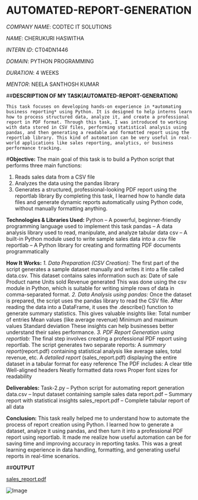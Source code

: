 # AUTOMATED-REPORT-GENERATION

*COMPANY NAME*: CODTEC IT SOLUTIONS

*NAME*: CHERUKURI HASWITHA

*INTERN ID*: CT04DN1446

*DOMAIN*: PYTHON PROGRAMMING

*DURATION*: 4 WEEKS

*MENTOR*: NEELA SANTHOSH KUMAR

##**DESCRIPTION OF MY TASK(AUTOMATED-REPORT-GENERATION)**

    This task focuses on developing hands-on experience in *automating business reporting* using Python. It is designed to help interns learn how to process structured data, analyze it, and create a professional report in PDF format. Through this task, I was introduced to working with data stored in CSV files, performing statistical analysis using pandas, and then generating a readable and formatted report using the reportlab library. This kind of automation can be very useful in real-world applications like sales reporting, analytics, or business performance tracking.

#**Objective:**
The main goal of this task is to build a Python script that performs three main functions:
 1. Reads sales data from a CSV file
 2. Analyzes the data using the pandas library
 3. Generates a structured, professional-looking PDF report using the reportlab library
By completing this task, I learned how to handle data files and generate dynamic reports automatically using Python code, without manually formatting anything.

**Technologies & Libraries Used:**
  Python – A powerful, beginner-friendly programming language used to implement this task
  pandas – A data analysis library used to read, manipulate, and analyze tabular data
  csv – A built-in Python module used to write sample sales data into a .csv file
  reportlab – A Python library for creating and formatting PDF documents programmatically

**How It Works:**
*1. Data Preparation (CSV Creation):*
The first part of the script generates a sample dataset manually and writes it into a file called data.csv. This dataset contains sales information such as:
  Date of sale
  Product name
  Units sold
  Revenue generated
This was done using the csv module in Python, which is suitable for writing simple rows of data in comma-separated format.
*2. Data Analysis using pandas:*
Once the dataset is prepared, the script uses the pandas library to read the CSV file. After reading the data into a DataFrame, it uses the .describe() function to generate summary statistics. This gives valuable insights like:
 Total number of entries
 Mean values (like average revenue)
 Minimum and maximum values
 Standard deviation
 These insights can help businesses better understand their sales performance.
*3. PDF Report Generation using reportlab:*
The final step involves creating a professional PDF report using reportlab. The script generates two separate reports:
 A *summary report*(report.pdf) containing statistical analysis like average sales, total revenue, etc.
 A *detailed report* (sales_report.pdf) displaying the entire dataset in a tabular format for easy reference
The PDF includes:
 A clear title
 Well-aligned headers
 Neatly formatted data rows
 Proper font sizes for readability

**Deliverables:**
 Task-2.py – Python script for automating report generation
 data.csv – Input dataset containing sample sales data
 report.pdf – Summary report with statistical insights
 sales_report.pdf – Complete tabular report of all data

**Conclusion:**
This task really helped me to understand how to automate the process of report creation using Python. I learned how to generate a dataset, analyze it using pandas, and then turn it into a professional PDF report using reportlab. It made me realize how useful automation can be for saving time and improving accuracy in reporting tasks. This was a great learning experience in data handling, formatting, and generating useful reports in real-time scenarios.

##**OUTPUT**

[sales_report.pdf](https://github.com/user-attachments/files/20550929/sales_report.pdf)

![Image](https://github.com/user-attachments/assets/f3ea719b-72c7-44c2-8225-1b1712608858)
